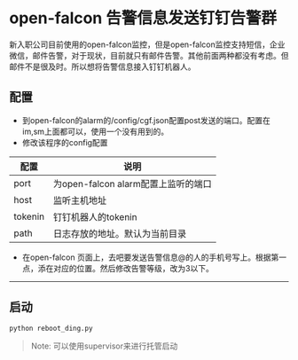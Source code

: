 open-falcon 告警信息发送钉钉告警群
===
新入职公司目前使用的open-falcon监控，但是open-falcon监控支持短信，企业微信，邮件告警，对于现状，目前就只有邮件告警。其他前面两种都没有考虑。但邮件不是很及时。所以想将告警信息接入钉钉机器人。
## 配置
* 到open-falcon的alarm的/config/cgf.json配置post发送的端口。配置在im,sm上面都可以，使用一个没有用到的。
* 修改该程序的config配置

配置  |	说明
---|---
port  |	为open-falcon alarm配置上监听的端口
host  |	监听主机地址
tokenin |	钉钉机器人的tokenin
path |	日志存放的地址。默认为当前目录

* 在open-falcon 页面上，去吧要发送告警信息@的人的手机号写上。根据第一点，添在对应的位置。然后修改告警等级，改为3以下。

---
## 启动
```
python reboot_ding.py
```
> Note: 可以使用supervisor来进行托管启动